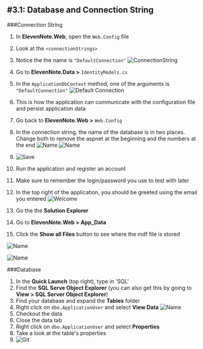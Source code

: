 #3.1: Database and Connection String
---
###Connection String
1. In **ElevenNote.Web**, open the `Web.Config` file
2. Look at the `<connectionStrings>`
3. Notice the the name is `"DefaultConnection"`
![ConnectionString](/assets/3.1-A.png)
4. Go to **ElevenNote.Data >** `IdentityModels.cs`
5. In the `ApplicationDbContext` method, one of the arguments is `"DefaultConnection"`
![Default Connection](/assets/3.1-B.png)
6. This is how the application can communicate with the configuration file and persist application data
7. Go back to **ElevenNote.Web >** `Web.Config`
8. In the connection string, the name of the database is in two places.  Change both to remove the aspnet at the beginning and the numbers at the end
![Name](/assets/3.1-C.png)
![Name](/assets/3.1-D.png)
9. ![Save](/assets/font-awesome-save.png)
10. Run the application and register an account
11. Make sure to remember the login/password you use to test with later
12. In the top right of the application, you should be greeted using the email you entered
![Welcome](/assets/3.1-E.png)

13. Go the the **Solution Explorer**
14. Go to **ElevenNote.Web > App_Data**
15. Click the **Show all Files** button to see where the mdf file is stored

![Name](/assets/3.1-F.png)

![Name](/assets/3.1-G.png)

###Database
1. In the **Quick Launch** (top right), type in 'SQL'
2. Find the **SQL Serve Object Explorer** (you can also get this by going to **View > SQL Server Object Explorer**)
3. Find your database and expand the **Tables** folder
4. Right click on `dbo.ApplicationUser` and select **View Data**
![Name](/assets/3.1-H.png)
5. Checkout the data
6. Close the data tab
6. Right click on `dbo.ApplicationUser` and select **Properties**
7. Take a look at the table's properties
8. ![Git](/assets/devicons_github_badge.png)


